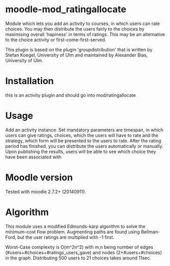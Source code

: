moodle-mod_ratingallocate
============================
Module which lets you add an activity to courses, in which users can rate choices. You may then distribute the users fairly to the choices by maximising overall 'hapiness' in terms of ratings.
This may be an alternative to the choice activity or first-come-first-served.

This plugin is based on the plugin 'groupdistribution' that is written by Stefan Koegel, University of Ulm and maintained by Alexander Bias, University of Ulm.

Installation
============
this is an activity plugin and should go into mod/ratingallocate

Usage
============

Add an activity instance. Set mandatory parameters are timespan, in which users can give ratings, choices, which the users will have to rate and the strategy,
which form will be presented to the users to rate.
After the rating period has finished, you can distribute the users automatically or manually. Upon publishing the results, users will be able to see which choice they have been associated with

Moodle version
======================
Tested with moodle 2.7.2+ (20140911).

Algorithm
=========
This module uses a modified Edmonds-karp algorithm to solve the minimum-cost flow problem. Augmenting paths are found using Bellman-Ford, but the user ratings are multiplied with -1 first.

Worst-Case complexity is O(m^2n^2) with m,n being number of edges (#users+#choices+#ratings_users_gave) and nodes (2+#users+#choices) in the graph.
Distributing 500 users to 21 choices takes around 11sec.

